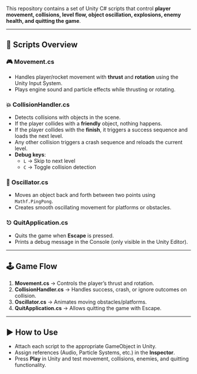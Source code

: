 This repository contains a set of Unity C# scripts that control **player movement, collisions, level flow, object oscillation, explosions, enemy health, and quitting the game**.  

---

## 📂 Scripts Overview

### 🎮 Movement.cs
- Handles player/rocket movement with **thrust** and **rotation** using the Unity Input System.  
- Plays engine sound and particle effects while thrusting or rotating.  

### 💥 CollisionHandler.cs
- Detects collisions with objects in the scene.  
- If the player collides with a **friendly** object, nothing happens.  
- If the player collides with the **finish**, it triggers a success sequence and loads the next level.  
- Any other collision triggers a crash sequence and reloads the current level.  
- **Debug keys**:  
  - `L` → Skip to next level  
  - `C` → Toggle collision detection  

### 🔁 Oscillator.cs
- Moves an object back and forth between two points using `Mathf.PingPong`.  
- Creates smooth oscillating movement for platforms or obstacles.

### ⎋ QuitApplication.cs
- Quits the game when **Escape** is pressed.  
- Prints a debug message in the Console (only visible in the Unity Editor).  

---

## 🕹️ Game Flow
1. **Movement.cs** → Controls the player’s thrust and rotation.  
2. **CollisionHandler.cs** → Handles success, crash, or ignore outcomes on collision.  
5. **Oscillator.cs** → Animates moving obstacles/platforms.  
6. **QuitApplication.cs** → Allows quitting the game with Escape.  

---

## ▶️ How to Use
- Attach each script to the appropriate GameObject in Unity.  
- Assign references (Audio, Particle Systems, etc.) in the **Inspector**.  
- Press **Play** in Unity and test movement, collisions, enemies, and quitting functionality.  
